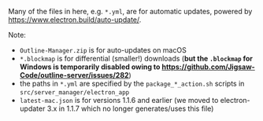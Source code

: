 Many of the files in here, e.g. `*.yml`, are for automatic updates, powered by https://www.electron.build/auto-update/.

Note:
- `Outline-Manager.zip` is for auto-updates on macOS
- `*.blockmap` is for differential (smaller!) downloads (**but the `.blockmap` for Windows is temporarily disabled owing to https://github.com/Jigsaw-Code/outline-server/issues/282**)
- the paths in `*.yml` are specified by the `package_*_action.sh` scripts in `src/server_manager/electron_app`
- `latest-mac.json` is for versions 1.1.6 and earlier (we moved to electron-updater 3.x in 1.1.7 which no longer generates/uses this file)
